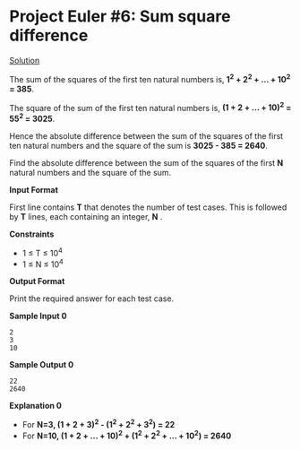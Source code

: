 # Project Euler #6: Sum square difference
[Solution](https://github.com/zhaohanson1/project_euler_plus/blob/master/006%20-%20Sum%20square%20difference/solution.md)

The sum of the squares of the first ten natural numbers is, **1<sup>2</sup> + 2<sup>2</sup> + ... + 10<sup>2</sup> = 385**. 

The square of the sum of the first ten natural numbers is, **(1 + 2 + ... + 10)<sup>2</sup> = 55<sup>2</sup> = 3025**. 

Hence the absolute difference between the sum of the squares of the first ten natural numbers and the square of the sum is **3025 - 385 = 2640**.

Find the absolute difference between the sum of the squares of the first **N** natural numbers and the square of the sum.

**Input Format**

First line contains **T** that denotes the number of test cases. This is followed by **T** lines, each containing an integer, **N** .

**Constraints**
* 1 &le; T &le; 10<sup>4</sup>
* 1 &le; N &le; 10<sup>4</sup>

**Output Format**

Print the required answer for each test case.

**Sample Input 0**
```
2
3
10
```

**Sample Output 0**
```
22
2640
```

**Explanation 0**
- For **N=3, (1 + 2 + 3)<sup>2</sup> - (1<sup>2</sup> + 2<sup>2</sup> + 3<sup>2</sup>) = 22**
- For **N=10, (1 + 2 + ... + 10)<sup>2</sup> + (1<sup>2</sup> + 2<sup>2</sup> + ... + 10<sup>2</sup>) = 2640**
